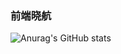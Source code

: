 <!-- ### Hi there 👋 -->

<!--
**zyh940305858/zyh940305858** is a ✨ _special_ ✨ repository because its `README.md` (this file) appears on your GitHub profile.

Here are some ideas to get you started:

- 🔭 I’m currently working on ...
- 🌱 I’m currently learning ...
- 👯 I’m looking to collaborate on ...
- 🤔 I’m looking for help with ...
- 💬 Ask me about ...
- 📫 How to reach me: ...
- 😄 Pronouns: ...
- ⚡ Fun fact: ...
-->
### 前端晓航
![Anurag's GitHub stats](https://github-readme-stats.vercel.app/api?username=zyh940305858&theme=dark&show_icons=true)

